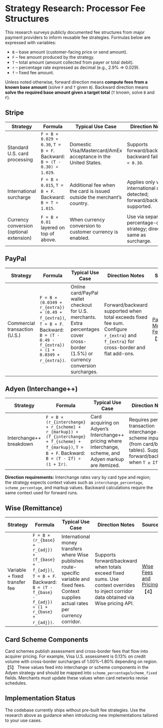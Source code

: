 # Strategy Research: Processor Fee Structures

This research surveys publicly documented fee structures from major payment providers to inform reusable fee strategies. Formulas below are expressed with variables:

- `B` – base amount (customer-facing price or send amount).
- `F` – fee amount produced by the strategy.
- `T` – total amount (amount collected from payer or total debit).
- `r` – percentage rate expressed as decimal (e.g., 2.9% ⇒ 0.029).
- `f` – fixed fee amount.

Unless noted otherwise, forward direction means **compute fees from a known base amount** (solve `F` and `T` given `B`). Backward direction means **solve the required base amount given a target total** (`T` known, solve `B` and `F`).

## Stripe

| Strategy | Formula | Typical Use Case | Direction Notes | Source |
| --- | --- | --- | --- | --- |
| Standard U.S. card processing | `F = B × 0.029 + 0.30`, `T = B + F`. Backward: `B = (T - 0.30) ÷ 1.029`. | Domestic Visa/Mastercard/AmEx acceptance in the United States. | Supports forward/backward; backward fails if `T < 0.30`. | [Stripe Pricing – Card payments](https://stripe.com/pricing)【1】 |
| International surcharge | `F = B × 0.015`, `T = B + F`. Backward: `B = T ÷ 1.015`. | Additional fee when the card is issued outside the merchant’s country. | Applies only when international card detected; forward/backward supported. | [Stripe Pricing – International cards](https://stripe.com/pricing)【1】 |
| Currency conversion (optional extension) | `F = B × 0.01` layered on top of above. | When currency conversion to customer currency is enabled. | Use via separate percentage-only strategy; direction same as surcharge. | [Stripe Pricing – Currency conversion](https://stripe.com/pricing)【1】 |

## PayPal

| Strategy | Formula | Typical Use Case | Direction Notes | Source |
| --- | --- | --- | --- | --- |
| Commercial transaction (U.S.) | `F = B × (0.0349 + r_{extra}) + (0.49 + f_{extra})`, `T = B + F`. Backward: `B = (T - 0.49 - f_{extra}) ÷ (1 + 0.0349 + r_{extra})`. | Online card/PayPal wallet checkout for U.S. merchants. Extra percentages cover cross-border (1.5%) or currency conversion surcharges. | Forward/backward supported when total exceeds fixed fee sum. Configure `r_{extra}` and `f_{extra}` for cross-border and flat add-ons. | [PayPal Merchant Fees](https://www.paypal.com/us/webapps/mpp/merchant-fees)【2】 |

## Adyen (Interchange++)

| Strategy | Formula | Typical Use Case | Direction Notes | Source |
| --- | --- | --- | --- | --- |
| Interchange++ breakdown | `F = B × (r_{interchange} + r_{scheme} + r_{markup}) + (f_{interchange} + f_{scheme} + f_{markup})`, `T = B + F`. Backward: `B = (T - Σf) ÷ (1 + Σr)`. | Card acquiring on Adyen’s Interchange++ pricing where interchange, scheme, and Adyen markup are itemized. | Requires per-transaction interchange & scheme inputs (from card/bin tables). Supports forward/backward when `T ≥ Σf`. | [Adyen Pricing – Interchange++](https://www.adyen.com/pricing)【3】 |

**Direction requirements:** Interchange rates vary by card type and region; the strategy expects context values such as `interchange_percentage`, `scheme_percentage`, and markup values. Backward calculations require the same context used for forward runs.

## Wise (Remittance)

| Strategy | Formula | Typical Use Case | Direction Notes | Source |
| --- | --- | --- | --- | --- |
| Variable + fixed transfer fee | `F = B × (r_{base} + r_{adj}) + (f_{base} + f_{adj})`, `T = B + F`. Backward: `B = (T - f_{base} - f_{adj}) ÷ (1 + r_{base} + r_{adj})`. | International money transfers where Wise publishes route-specific variable and fixed fees. Context supplies actual rates per currency corridor. | Supports forward/backward when totals exceed fixed sums. Use context overrides to inject corridor data obtained via Wise pricing API. | [Wise Fees and Pricing](https://wise.com/help/articles/2932695/fees-and-pricing)【4】 |

## Card Scheme Components

Card schemes publish assessment and cross-border fees that flow into acquirer pricing. For example, Visa U.S. assessment is 0.13% on credit volume with cross-border surcharges of 1.00%–1.80% depending on region.【5】 These values feed into interchange or scheme components in the Adyen strategy and should be mapped into `scheme_percentage`/`scheme_fixed` fields. Merchants must update these values when card networks revise schedules.

[5]: https://usa.visa.com/dam/VCOM/download/merchants/visa-merchant-data-standards-manual.pdf

## Implementation Status

The codebase currently ships without pre-built fee strategies. Use the research above as guidance when introducing new implementations tailored to your use cases.

[1]: https://stripe.com/pricing
[2]: https://www.paypal.com/us/webapps/mpp/merchant-fees
[3]: https://www.adyen.com/pricing
[4]: https://wise.com/help/articles/2932695/fees-and-pricing
